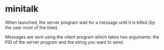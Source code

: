 # minitalk

When launched, the server program wait for a message until it is killed (by the user most of the time).

Messages are sent using the client program which takes two arguments: the PID of the server program and the string you want to send.
